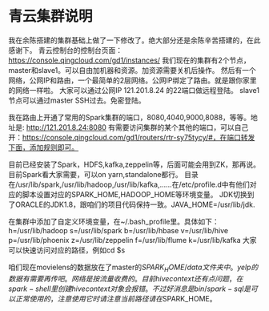 青云集群说明
=============================
我在余陈搭建的集群基础上做了一下修改了。绝大部分还是余陈辛苦搭建的，在此感谢下。
青云控制台的控制台页面：https://console.qingcloud.com/gd1/instances/
我们现在的集群有2个节点，master和slave1。可以自由加机器和资源。加资源需要关机后操作。
然后有一个网络，公网IP和路由，一个最简单的2层网络。公网IP绑定了路由。就是跟你家里的网络一样啦。
大家可以通过公网IP  121.201.8.24  的22端口做远程登陆。
slave1节点可以通过master SSH过去。免密登陆。

我在路由上开通了常用的Spark集群的端口，8080,4040,9000,8088，等等。地址是: http://121.201.8.24:8080
有需要访问集群的某个其他的端口，可以自己开：https://console.qingcloud.com/gd1/routers/rtr-sy75tycy/#，在端口转发下面，添加规则即可。

目前已经安装了Spark，HDFS,kafka,zeppelin等，后面可能会用到ZK，那再说。目前Spark看大家需要，可以on yarn,standalone都行。
目录在/usr/lib/spark,/usr/lib/hadoop,/usr/lib/kafka,......在/etc/profile.d中有他们对应的脚本设置对应的SPARK_HOME,HADOOP_HOME等环境变量。
JDK切换到了ORACLE的JDK1.8，跟咱们的项目代码保持一致。JAVA_HOME=/usr/lib/jdk.

在集群中添加了自定义环境变量，在~/.bash_profile里。具体如下：
h=/usr/lib/hadoop
s=/usr/lib/spark
b=/usr/lib/hbase
v=/usr/lib/hive
p=/usr/lib/phoenix
z=/usr/lib/zeppelin
f=/usr/lib/flume
k=/usr/lib/kafka
大家可以快速访问对应的路径，例如cd $s

咱们现在movielens的数据放在了master的$SPARK_HOME/data文件夹中。yelp的数据有需要再传吧。网络是按流量收费的。
目前hivecontext还有点问题，在spark-shell里创建hivecontext对象会报错。不过好消息是bin/spark-sql是可以正常使用的，注意使用它时请注意当前路径请在$SPARK_HOME。
